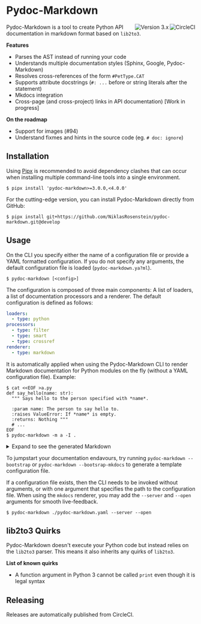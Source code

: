 # Pydoc-Markdown
<a href="https://circleci.com/gh/NiklasRosenstein/workflows/pydoc-markdown/tree/develop"><img align="right" src="https://circleci.com/gh/NiklasRosenstein/pydoc-markdown/tree/develop.svg?style=svg" alt="CircleCI"><img align="right" src="https://img.shields.io/badge/version-3.x-purple" alt="Version 3.x"></a>

Pydoc-Markdown is a tool to create Python API documentation in markdown format
based on `lib2to3`.

__Features__

* Parses the AST instead of running your code
* Understands multiple documentation styles (Sphinx, Google, Pydoc-Markdown)
* Resolves cross-references of the form `#PetType.CAT`
* Supports attribute docstrings (`#: ...` before or string literals after
  the statement)
* Mkdocs integration
* Cross-page (and cross-project) links in API documentation) [Work in progress]

__On the roadmap__

* Support for images (#94)
* Understand fixmes and hints in the source code (eg. `# doc: ignore`)

## Installation

  [Pipx]: https://pypi.org/project/pipx/

Using [Pipx][] is recommended to avoid dependency clashes that can occur when installing multiple
command-line tools into a single environment.

    $ pipx install 'pydoc-markdown>=3.0.0,<4.0.0'

For the cutting-edge version, you can install Pydoc-Markdown directly from GitHub:

    $ pipx install git+https://github.com/NiklasRosenstein/pydoc-markdown.git@develop

## Usage

On the CLI you specify either the name of a configuration file or provide a
YAML formatted configuration. If you do not specify any arguments, the default
configuration file is loaded (`pydoc-markdown.ya?ml`).

    $ pydoc-markdown [<config>]

The configuration is composed of three main components: A list of loaders,
a list of documentation processors and a renderer. The default configuration
is defined as follows:

```yaml
loaders:
  - type: python
processors:
  - type: filter
  - type: smart
  - type: crossref
renderer:
  - type: markdown
```

It is automatically applied when using the Pydoc-Markdown CLI to render
Markdown documentation for Python modules on the fly (without a YAML
configuration file). Example:

    $ cat <<EOF >a.py
    def say_hello(name: str):
      """ Says hello to the person specified with *name*.

      :param name: The person to say hello to.
      :raises ValueError: If *name* is empty.
      :returns: Nothing """
      # ...
    EOF
    $ pydoc-markdown -m a -I .

<details><summary>Expand to see the generated Markdown</summary>

---

<a name=".a"></a>
## a

<a name=".a.say_hello"></a>
#### say\_hello

```python
say_hello(name: str)
```

Says hello to the person specified with *name*.

**Arguments**:

- `name`: The person to say hello to.

**Raises**:

- `ValueError`: If *name* is empty.

**Returns**:

Nothing

---

</details>

To jumpstart your documentation endavours, try running `pydoc-markdown --bootstrap` or
`pydoc-markdown --bootsrap-mkdocs` to generate a template configuration file.

If a configuration file exists, then the CLI needs to be invoked without
arguments, or with one argument that specifies the path to the configuration
file. When using the `mkdocs` renderer, you may add the `--server`
and `--open` arguments for smooth live-feedback.

    $ pydoc-markdown ./pydoc-markdown.yaml --server --open

## lib2to3 Quirks

Pydoc-Markdown doesn't execute your Python code but instead relies on the
`lib2to3` parser. This means it also inherits any quirks of `lib2to3`.

__List of known quirks__

* A function argument in Python 3 cannot be called `print` even though
  it is legal syntax

## Releasing

Releases are automatically published from CircleCI.
